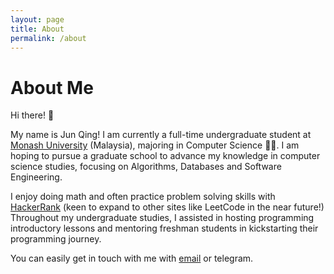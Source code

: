 ```yaml
---
layout: page
title: About
permalink: /about
---
```


# About Me

Hi there! 👋 

My name is Jun Qing! I am currently a full-time undergraduate student at [Monash University](https://www.monash.edu/) (Malaysia), majoring in Computer Science 👨‍💻. I am hoping to pursue a graduate school to advance my knowledge in computer science studies, focusing on Algorithms, Databases and Software Engineering.

I enjoy doing math and often practice problem solving skills with [HackerRank](https://www.hackerrank.com/imjunqing) (keen to expand to other sites like LeetCode in the near future!) Throughout my undergraduate studies, I assisted in hosting programming introductory lessons and mentoring freshman students in kickstarting their programming journey.

You can easily get in touch with me with [email](mailto:jlim0069@student.monash.edu) or telegram.

<!-- # Tools, Frameworks, Languages

# Operating Systems

# Other Skills / Hobbies

# Experience
-->

<!-- # Education
- B.CS. Computer Science, Monash University, Malaysia, _expected_ July 2021.
	<details>
		<summary markdown="span">Related Courses</summary>
		<ul>
			<li>Object Oriented Design and Implementation (FIT2099)</li>
			<li>Algorithms and Data Structures (FIT2004)</li>
			<li>Operating Systems (FIT2100)</li>
			<li>Programming Paradigms (FIT2102)</li>
			<li>Theory of Computation (FIT2014)</li>
			<li>Parallel Computing (FIT3143)</li>
			<li>Discrete Mathematics for Computer Science (MAT1830)</li>
			<li>Continuous Mathematics for Computer Science (MAT1841)</li>
		</ul>
	</details>

- University of Waterloo, Canada, Winter 2020. (Study Abroad)
	<details>
		<summary markdown="span">Related Courses</summary>
		<ul>
			<li>Logic and Computation (CS 245)</li>
			<li>Object-Oriented Software Development (CS 246)</li>
			<li>Algebra for Honours Mathematics (MATH 135)</li>
			<li>Introduction to Macroeconomics (ECON 102)</li>
		</ul>
	</details> -->
